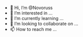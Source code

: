 - 👋 Hi, I’m @Novoruss
- 👀 I’m interested in ...
- 🌱 I’m currently learning ...
- 💞️ I’m looking to collaborate on ...
- 📫 How to reach me ...

<!---
Novoruss/Novoruss is a ✨ special ✨ repository because its `README.md` (this file) appears on your GitHub profile.
You can click the Preview link to take a look at your changes.
--->
